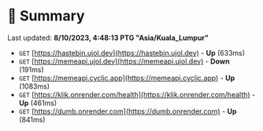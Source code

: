 # 📖 Summary
Last updated: **8/10/2023, 4:48:13 PTG "Asia/Kuala_Lumpur"**

- `GET` [https://hastebin.ujol.dev](https://hastebin.ujol.dev) - **Up** (633ms)
- `GET` [https://memeapi.ujol.dev](https://memeapi.ujol.dev) - **Down** (191ms)
- `GET` [https://memeapi.cyclic.app](https://memeapi.cyclic.app) - **Up** (1083ms)
- `GET` [https://klik.onrender.com/health](https://klik.onrender.com/health) - **Up** (461ms)
- `GET` [https://dumb.onrender.com](https://dumb.onrender.com) - **Up** (841ms)
